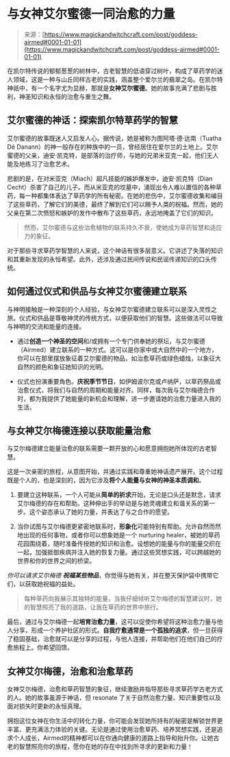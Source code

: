 <!--yml

category: 未分类

date: 2024-06-12 18:32:25

-->

# 与女神艾尔蜜德一同治愈的力量

> 来源：[https://www.magickandwitchcraft.com/post/goddess-airmed#0001-01-01](https://www.magickandwitchcraft.com/post/goddess-airmed#0001-01-01)

在凯尔特传说的郁郁葱葱的树林中，古老智慧的低语穿过树叶，构成了草药学的迷人领域，这是一种与山丘同样古老的实践，涵盖整个爱尔兰的翡翠之岛。在凯尔特神祇中，有一个名字尤为显赫，那就是**女神艾尔蜜德**。她的故事充满了悲剧与胜利，神圣知识和永恒的治愈与重生之舞。

## 艾尔蜜德的神话：探索凯尔特草药学的智慧

艾尔蜜德的故事既迷人又启发人心。据传说，她是被称为图阿塔·德·达南（Tuatha Dé Danann）的神一般存在的种族中的一员，曾经居住在爱尔兰的土地上。艾尔蜜德的父亲，迪安·凯克特，是部落的治疗师，与她的兄弟米亚克一起，他们无人能及地练习了治愈艺术。

悲剧的是，在对米亚克（Miach）超凡技能的嫉妒爆发中，迪安·凯克特（Dian Cecht）杀害了自己的儿子。而从米亚克的坟墓中，涌现出令人难以置信的各种草药，每一种都集体表达了草药学的所有秘密。在她的悲伤中，艾尔蜜德收集和编目了这些草药，了解它们的美德，最终了解到它们可以赐予人类的祝福。然而，她的父亲在第二次愤怒和嫉妒的发作中散布了这些草药，永远地掩盖了它们的知识。

> 然而，艾尔蜜德与这些治愈植物的联系持久不衰，使她成为草药智慧和适应力的象征。

对于那些寻求草药学智慧的人来说，这个神话有很多层意义。它讲述了失落的知识和其重新发现的永恒希望。此外，还涉及通过民间传说和民谣传递知识的口头传统。

## 如何通过仪式和供品与女神艾尔蜜德建立联系

与神明接触是一种深刻的个人经验，与女神艾尔蜜德建立联系可以是深入灵性之旅。仪式和供品是尊敬神灵的传统方式，以便获取他们的智慧。这些做法可以导致与神明的交流和能量的连接。

+   通过**创造一个神圣的空间**和/或拥有一个专门供奉她的祭坛，与艾尔蜜德（Airmed）建立联系的一种方式。这可以是你家中或大自然中的一个地方，你可以在那里摆放象征着艾尔蜜德的物品，如治愈草药或绿色蜡烛，以象征大自然的颜色和象征她知识的光明。

+   仪式也扮演重要角色。**庆祝季节节日**，如伊姆波尔克或卢纳萨，以草药祭品或治愈仪式，将我们与自然的周期和能量对齐。同样，每次我与艾尔梅德合作时，都为我提供了她能量的新机会和理解，进一步邀请她的治愈力量进入我的生活。

## 与女神艾尔梅德连接以获取能量治愈

与艾尔梅德建立能量治愈的联系需要一颗开放的心和愿意拥抱她所体现的古老智慧。

这是一次亲密的旅程，从意图开始，并通过实践和尊重她神话遗产展开。这个过程既是个人的，也是深刻的，因为它涉及**将个人能量与女神的神圣本质调和**。

1.  要建立这种联系，一个人可能从**简单的祈求**开始，无论是口头还是默念，请求艾尔梅德的存在和帮助。这种伸出手的举动是与她灵魂建立和谐关系的第一步。这个姿态承认了她的力量，并表达了与之合作的愿望。

1.  当你试图与艾尔梅德更紧密地联系时，**形象化**可能特别有帮助。允许自然而然地出现的任何事物，或者你可以想象她是一个 nurturing healer，被她的草药花园围绕着，随时准备传授她的知识和治愈。设想她的能量与你的能量交织在一起，加强抵御疾病并注入她的恢复力量。通过这些冥想实践，可以跨越她的世界和你的世界之间的桥梁。

*你可以请求艾尔梅德* ***祝福某些物品***，你觉得与她有关，并在整天保护袋中携带它们，以获取她祝福的益处。

> 每种草药向我展示其独特的能量，当我仔细倾听艾尔梅德的智慧建议时，她的智慧照亮了我的道路，让我在草药的世界中旅行。

最后，通过与艾尔梅德一起**培育治愈力量**，这可以促使你希望将这种治愈力量与他人分享，形成一个养护社区的形式。**自我疗愈通常是一个孤独的追求**，但一旦获得了稳固基础，治愈就可以是分享的过程，与他人连接，并帮助他们在他们自己的疗愈旅程上。你希望回馈。

## 女神艾尔梅德，治愈和治愈草药

女神艾尔梅德，治愈和草药智慧的象征，继续激励并指导那些寻求草药学古老方式的人。她的故事虽源于神话，但 resonate 了关于自然治愈力量、知识重要性以及面对损失时更新的永恒真理。

拥抱这位女神在你生活中的转化力量，你可能会发现她所持有的秘密是解锁世界更丰富、更充满活力体验的关键。无论是通过使用治愈草药、培养冥想实践，还是追求个人成长，Airmed的精神都可以在你通向健康的道路上指导和抬升你。让她古老的智慧照亮你的旅程，愿你在她的存在中找到所寻求的更新和力量！
